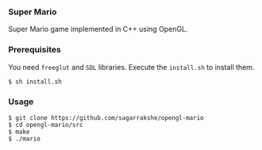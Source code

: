 ### Super Mario

Super Mario game implemented in C++ using OpenGL.

### Prerequisites

You need `freeglut` and `SDL` libraries. Execute the `install.sh` to install them.

    $ sh install.sh 

### Usage

    $ git clone https://github.com/sagarrakshe/opengl-mario 
    $ cd opengl-mario/src
    $ make
    $ ./mario

